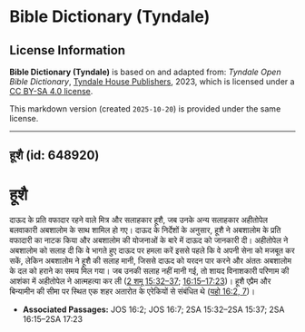 # Bible Dictionary (Tyndale)

## License Information

**Bible Dictionary (Tyndale)** is based on and adapted from: _Tyndale Open Bible Dictionary_, [Tyndale House Publishers](https://tyndaleopenresources.com/), 2023, which is licensed under a [CC BY-SA 4.0 license](https://creativecommons.org/licenses/by-sa/4.0/legalcode.en).

This markdown version (created `2025-10-20`) is provided under the same license.



--------------------------------

## हूशै (id: 648920)

हूशै
====

दाऊद के प्रति वफादार रहने वाले मित्र और सलाहकार हूशै, जब उनके अन्य सलाहकार अहीतोपेल बलवाकारी अबशालोम के साथ शामिल हो गए। दाऊद के निर्देशों के अनुसार, हूशै ने अबशालोम के प्रति वफादारी का नाटक किया और अबशालोम की योजनाओं के बारे में दाऊद को जानकारी दी। अहीतोपेल ने अबशालोम को सलाह दी कि वे भागते हुए दाऊद पर हमला करें इससे पहले कि वे अपनी सेना को मजबूत कर सकें, लेकिन अबशालोम ने हूशै की सलाह मानी, जिससे दाऊद को यरदन पार करने और अंततः अबशालोम के दल को हराने का समय मिल गया। जब उनकी सलाह नहीं मानी गई, तो शायद विनाशकारी परिणाम की आशंका में अहीतोपेल ने आत्महत्या कर ली ([2 शमू 15:32–37](https://ref.ly/2Sam15:32-2Sam15:37); [16:15–17:23](https://ref.ly/2Sam16:15-2Sam17:23))। हूशै एप्रैम और बिन्यामीन की सीमा पर स्थित एक शहर अतारोत के एरेकियों से संबंधित थे ([यहो 16:2, 7](https://ref.ly/Josh16:2,Josh16:7))।

* **Associated Passages:** JOS 16:2; JOS 16:7; 2SA 15:32–2SA 15:37; 2SA 16:15–2SA 17:23

